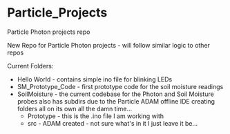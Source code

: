 # Particle_Projects
Particle Photon projects repo

New Repo for Particle Photon projects - will follow similar logic to other repos

Current Folders:

  - Hello World - contains simple ino file for blinking LEDs
  - SM_Prototype_Code - first prototype code for the soil moisture readings
  - SoilMoisture - the current codebase for the Photon and Soil Moisture probes
  also has subdirs due to the Particle ADAM offline IDE creating folders all on its own all the damn time...
    - Prototype - this is the .ino file I am working with
    - src - ADAM created - not sure what's in it I just leave it be...
